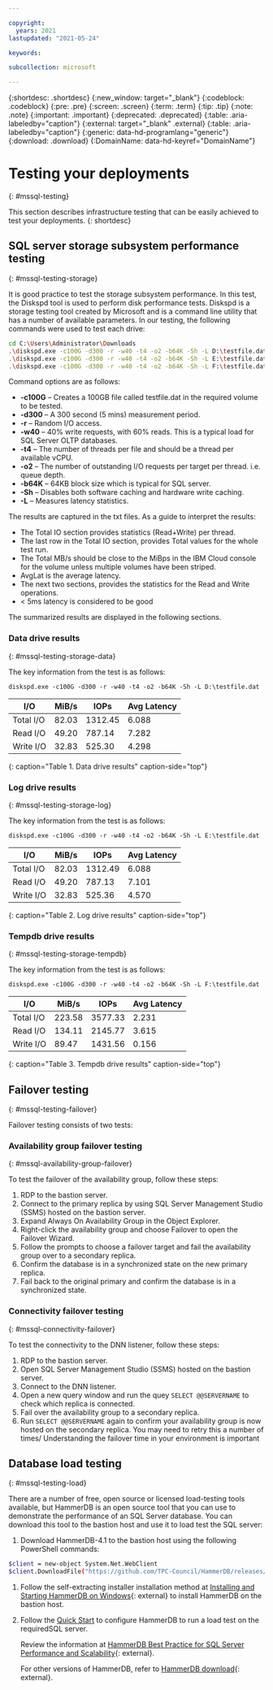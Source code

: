 ```yaml
---

copyright:
  years: 2021
lastupdated: "2021-05-24"

keywords:

subcollection: microsoft

---
```


{:shortdesc: .shortdesc}
{:new_window: target="_blank"}
{:codeblock: .codeblock}
{:pre: .pre}
{:screen: .screen}
{:term: .term}
{:tip: .tip}
{:note: .note}
{:important: .important}
{:deprecated: .deprecated}
{:table: .aria-labeledby="caption"}
{:external: target="_blank" .external}
{:table: .aria-labeledby="caption"}
{:generic: data-hd-programlang="generic"}
{:download: .download}
{:DomainName: data-hd-keyref="DomainName"}

# Testing your deployments
{: #mssql-testing}

This section describes infrastructure testing that can be easily achieved to test your deployments. 
{: shortdesc}

## SQL server storage subsystem performance testing
{: #mssql-testing-storage}

It is good practice to test the storage subsystem performance. In this test, the Diskspd tool is used to perform disk performance tests. Diskspd is a storage testing tool created by Microsoft and is a command line utility that has a number of available parameters. In our testing, the following commands were used to test each drive:

```sh
cd C:\Users\Administrator\Downloads
.\diskspd.exe -c100G -d300 -r -w40 -t4 -o2 -b64K -Sh -L D:\testfile.dat > TestData.txt
.\diskspd.exe -c100G -d300 -r -w40 -t4 -o2 -b64K -Sh -L E:\testfile.dat > TestLog.txt
.\diskspd.exe -c100G -d300 -r -w40 -t4 -o2 -b64K -Sh -L F:\testfile.dat > TestTempDB.txt
```

Command options are as follows:

* **-c100G** – Creates a 100GB file called testfile.dat in the required volume to be tested.
* **-d300** – A 300 second (5 mins) measurement period.
* **-r** – Random I/O access.
* **-w40** – 40% write requests, with 60% reads. This is a typical load for SQL Server OLTP databases.
* **-t4** – The number of threads per file and should be a thread per available vCPU.
* **-o2** – The number of outstanding I/O requests per target per thread. i.e. queue depth.
* **-b64K** – 64KB block size which is typical for SQL server.
* **-Sh** – Disables both software caching and hardware write caching.
* **-L** – Measures latency statistics.

The results are captured in the txt files.  As a guide to interpret the results:

* The Total IO section provides statistics (Read+Write) per thread.
* The last row in the Total IO section, provides Total values for the whole test run.
* The Total MB/s should be close to the MiBps in the IBM Cloud console for the volume unless multiple volumes have been striped.
* AvgLat is the average latency.
* The next two sections, provides the statistics for the Read and Write operations.
* < 5ms latency is considered to be good

The summarized results are displayed in the following sections.

### Data drive results
{: #mssql-testing-storage-data}

The key information from the test is as follows:

`diskspd.exe -c100G -d300 -r -w40 -t4 -o2 -b64K -Sh -L D:\testfile.dat`

|    I/O    | MiB/s |   IOPs  | Avg Latency |
|---------|-------|---------|---------|
| Total I/O | 82.03 | 1312.45 | 6.088 |
| Read I/O  | 49.20 |  787.14 | 7.282 |
| Write I/O | 32.83 |  525.30 | 4.298 |
{: caption="Table 1. Data drive results" caption-side="top"}

### Log drive results
{: #mssql-testing-storage-log}

The key information from the test is as follows:

`diskspd.exe -c100G -d300 -r -w40 -t4 -o2 -b64K -Sh -L E:\testfile.dat`

| I/O | MiB/s |   IOPs  | Avg Latency |
|---------|-------|---------|--------|
| Total I/O | 82.03 | 1312.49 | 6.088 |
| Read I/O  | 49.20 |  787.13 | 7.101 |
| Write I/O | 32.83 |  525.36 | 4.570 |
{: caption="Table 2. Log drive results" caption-side="top"}

### Tempdb drive results
{: #mssql-testing-storage-tempdb}

The key information from the test is as follows:

`diskspd.exe -c100G -d300 -r -w40 -t4 -o2 -b64K -Sh -L F:\testfile.dat`

| I/O      | MiB/s  |   IOPs  | Avg Latency |
|---------|--------|---------|------------|
| Total I/O | 223.58 | 3577.33 | 2.231 |
| Read I/O  | 134.11 | 2145.77 | 3.615 |
| Write I/O |  89.47 | 1431.56 | 0.156 |
{: caption="Table 3. Tempdb drive results" caption-side="top"}

## Failover testing
{: #mssql-testing-failover}

Failover testing consists of two tests:

### Availability group failover testing
{: #mssql-availability-group-failover}

To test the failover of the availability group, follow these steps:

1. RDP to the bastion server.
2. Connect to the primary replica by using SQL Server Management Studio (SSMS) hosted on the bastion server.
3. Expand Always On Availability Group in the Object Explorer.
4. Right-click the availability group and choose Failover to open the Failover Wizard.
5. Follow the prompts to choose a failover target and fail the availability group over to a secondary replica.
6. Confirm the database is in a synchronized state on the new primary replica.
7. Fail back to the original primary and confirm the database is in a synchronized state.

### Connectivity failover testing
{: #mssql-connectivity-failover}

To test the connectivity to the DNN listener, follow these steps:

1. RDP to the bastion server.
2. Open SQL Server Management Studio (SSMS) hosted on the bastion server.
3. Connect to the DNN listener.
4. Open a new query window and run the quey `SELECT @@SERVERNAME` to check which replica is connected.
5. Fail over the availability group to a secondary replica.
6. Run `SELECT @@SERVERNAME` again to confirm your availability group is now hosted on the secondary replica. You may need to retry this a number of times/ Understanding the failover time in your environment is important

## Database load testing
{: #mssql-testing-load}

There are a number of free, open source or licensed load-testing tools available, but HammerDB is an open source tool that you can use to demonstrate the performance of an SQL Server database. You can download this tool to the bastion host and use it to load test the SQL server:

1. Download HammerDB-4.1 to the bastion host using the following PowerShell commands:

```sh
$client = new-object System.Net.WebClient
$client.DownloadFile("https://github.com/TPC-Council/HammerDB/releases/download/v4.1/HammerDB-4.1-Win-x64-Setup.exe","C:\Users\Administrator\Downloads\HammerDB-4.1-Win-x64-Setup.exe")
```

1. Follow the self-extracting installer installation method at [Installing and Starting HammerDB on Windows](https://www.hammerdb.com/docs/ch01s06.html){: external} to install HammerDB on the bastion host.

1. Follow the [Quick Start](https://www.hammerdb.com/docs/ch02.html) to configure HammerDB to run a load test on the requiredSQL server.

   Review the information at [HammerDB Best Practice for SQL Server Performance and Scalability](https://www.hammerdb.com/blog/uncategorized/hammerdb-best-practice-for-sql-server-performance-and-scalability/){: external}.

   For other versions of HammerDB, refer to [HammerDB download](https://www.hammerdb.com/download.html){: external}.
